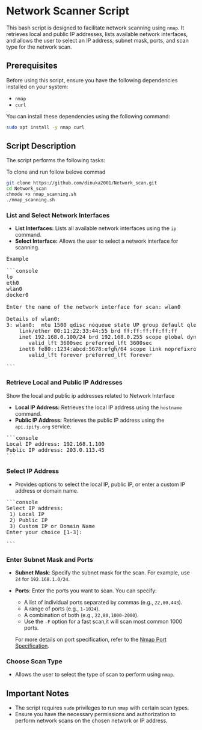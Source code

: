 # Network Scanner Script

This bash script is designed to facilitate network scanning using `nmap`. It retrieves local and public IP addresses, lists available network interfaces, and allows the user to select an IP address, subnet mask, ports, and scan type for the network scan.

## Prerequisites

Before using this script, ensure you have the following dependencies installed on your system:

- `nmap`
- `curl`

You can install these dependencies using the following command:

```bash
sudo apt install -y nmap curl
```

## Script Description

The script performs the following tasks:

To clone and run follow belove commad

```bash
git clone https://github.com/dinuka2001/Network_scan.git
cd Network_scan
chmode +x nmap_scanning.sh
./nmap_scanning.sh
```

### List and Select Network Interfaces

- **List Interfaces:** Lists all available network interfaces using the `ip` command.
- **Select Interface:** Allows the user to select a network interface for scanning.

<pre>
Example

```console
lo
eth0
wlan0
docker0

Enter the name of the network interface for scan: wlan0

Details of wlan0:
3: wlan0: <BROADCAST,MULTICAST,UP,LOWER_UP> mtu 1500 qdisc noqueue state UP group default qlen 1000
    link/ether 00:11:22:33:44:55 brd ff:ff:ff:ff:ff:ff
    inet 192.168.0.100/24 brd 192.168.0.255 scope global dynamic noprefixroute wlan0
       valid_lft 3600sec preferred_lft 3600sec
    inet6 fe80::1234:abcd:5678:efgh/64 scope link noprefixroute 
       valid_lft forever preferred_lft forever

```
</pre>

### Retrieve Local and Public IP Addresses

Show the local and public ip addresses related to Network Interface

- **Local IP Address:** Retrieves the local IP address using the `hostname` command.
- **Public IP Address:** Retrieves the public IP address using the `api.ipify.org` service.

<pre>
```console
Local IP address: 192.168.1.100
Public IP address: 203.0.113.45
```
</pre>



### Select IP Address

- Provides options to select the local IP, public IP, or enter a custom IP address or domain name.

<pre>
```console
Select IP address: 
 1) Local IP 
 2) Public IP 
 3) Custom IP or Domain Name
Enter your choice [1-3]: 

```
</pre>

### Enter Subnet Mask and Ports

- **Subnet Mask**: Specify the subnet mask for the scan. For example, use `24` for `192.168.1.0/24`.

- **Ports**: Enter the ports you want to scan. You can specify:
  - A list of individual ports separated by commas (e.g., `22,80,443`).
  - A range of ports (e.g., `1-1024`).
  - A combination of both (e.g., `22,80,1000-2000`).
  - Use the `-F` option for a fast scan,it will scan most common 1000 ports.

  For more details on port specification, refer to the [Nmap Port Specification](https://nmap.org/book/man-port-specification.html).

  

### Choose Scan Type

- Allows the user to select the type of scan to perform using `nmap`.


## Important Notes

- The script requires `sudo` privileges to run `nmap` with certain scan types.
- Ensure you have the necessary permissions and authorization to perform network scans on the chosen network or IP address.





